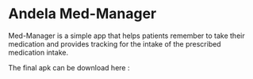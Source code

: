 # Andela Med-Manager
Med-Manager is a simple app that helps patients remember to take their medication and provides tracking for the intake of the prescribed medication intake.

The final apk can be download here : <insert link>